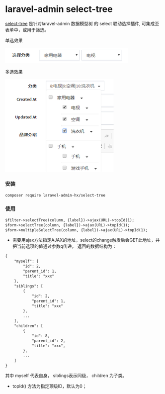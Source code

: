 laravel-admin select-tree
======

[select-tree](https://github.com/JiangGuangqing/select-tree) 是针对laravel-admin 数据模型树 的 select 联动选择插件, 可集成至表单中，或用于筛选。

单选效果

![单选效果](https://github.com/JiangGuangqing/select-tree/raw/master/select-tree.png)

多选效果

![多选效果](https://github.com/JiangGuangqing/select-tree/raw/master/multipleselect-tree.png)
### 安装

`composer require laravel-admin-hx/select-tree`

### 使用

```
$filter->selectTree(column, {label})->ajax(URL)->topId(1);
$form->selectTree(column, {label})->ajax(URL)->topId(1);
$form->multipleSelectTree(column, {label})->ajax(URL)->topId(1);
```

* 需要用ajax方法指定AJAX的地址，select的change触发后会GET此地址，并把当前选项的值通过参数q传递，
返回的数据结构为：

```$xslt
{
    "myself": {
        "id": 2,
        "parent_id": 1,
        "title": "xxx"        
    },
    "siblings": [
        {
            "id": 2,
            "parent_id": 1,
            "title": "xxx"
        },
        ...
    ],
    "children": [
        {
            "id": 8,
            "parent_id": 2,
            "title": "xxx",
        },
        ...
    ]
}
```
其中 myself 代表自身， siblings表示同级， children 为子类。

* topId() 方法为指定顶级ID，默认为0；

